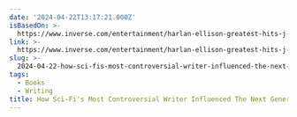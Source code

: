 ```yaml
---
date: '2024-04-22T13:17:21.000Z'
isBasedOn: >-
  https://www.inverse.com/entertainment/harlan-ellison-greatest-hits-j-michael-straczynski-interview-star-trek-star-wars
link: >-
  https://www.inverse.com/entertainment/harlan-ellison-greatest-hits-j-michael-straczynski-interview-star-trek-star-wars
slug: >-
  2024-04-22-how-sci-fis-most-controversial-writer-influenced-the-next-generation
tags:
  - Books
  - Writing
title: How Sci-Fi's Most Controversial Writer Influenced The Next Generation
---
```


